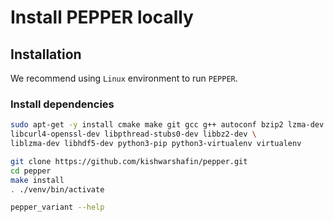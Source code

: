 # Install PEPPER locally

## Installation
We recommend using `Linux` environment to run `PEPPER`.

### Install dependencies
```bash
sudo apt-get -y install cmake make git gcc g++ autoconf bzip2 lzma-dev zlib1g-dev \
libcurl4-openssl-dev libpthread-stubs0-dev libbz2-dev \
liblzma-dev libhdf5-dev python3-pip python3-virtualenv virtualenv

git clone https://github.com/kishwarshafin/pepper.git
cd pepper
make install
. ./venv/bin/activate

pepper_variant --help
```
